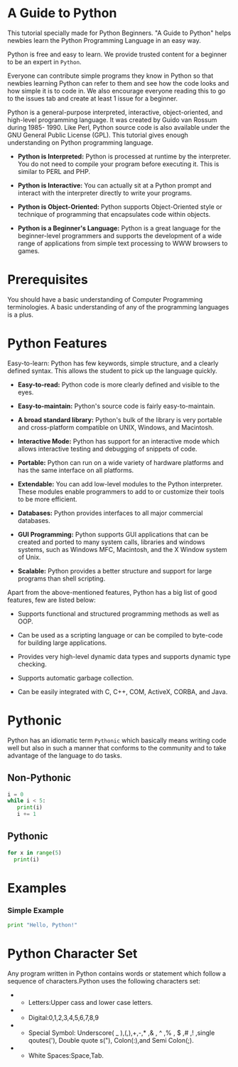 # A Guide to Python

This tutorial specially made for Python Beginners. "A Guide to Python" helps newbies learn the Python Programming Language in an easy way.

Python is free and easy to learn. We provide trusted content for a beginner to be an expert in `Python`.

Everyone can contribute simple programs they know in Python so that newbies learning Python can refer to them and see how the code looks and how simple it is to code in. We also encourage everyone reading this to go to the issues tab and create at least 1 issue for a beginner.

Python is a general-purpose interpreted, interactive, object-oriented, and high-level programming language. It was created by Guido van Rossum during 1985- 1990. Like Perl, Python source code is also available under the GNU General Public License (GPL). This tutorial gives enough understanding on Python programming language.

- **Python is Interpreted:** Python is processed at runtime by the interpreter. You do not need to compile your program before executing it. This is similar to PERL and PHP.

- **Python is Interactive:** You can actually sit at a Python prompt and interact with the interpreter directly to write your programs.

- **Python is Object-Oriented:** Python supports Object-Oriented style or technique of programming that encapsulates code within objects.

- **Python is a Beginner's Language:** Python is a great language for the beginner-level programmers and supports the development of a wide range of applications from simple text processing to WWW browsers to games.

# Prerequisites
You should have a basic understanding of Computer Programming terminologies. A basic understanding of any of the programming languages is a plus.

# Python Features
Easy-to-learn: Python has few keywords, simple structure, and a clearly defined syntax. This allows the student to pick up the language quickly.

- **Easy-to-read:** Python code is more clearly defined and visible to the eyes.

- **Easy-to-maintain:** Python's source code is fairly easy-to-maintain.

- **A broad standard library:** Python's bulk of the library is very portable and cross-platform compatible on UNIX, Windows, and Macintosh.

- **Interactive Mode:** Python has support for an interactive mode which allows interactive testing and debugging of snippets of code.

- **Portable:** Python can run on a wide variety of hardware platforms and has the same interface on all platforms.

- **Extendable:** You can add low-level modules to the Python interpreter. These modules enable programmers to add to or customize their tools to be more efficient.

- **Databases:** Python provides interfaces to all major commercial databases.

- **GUI Programming:** Python supports GUI applications that can be created and ported to many system calls, libraries and windows systems, such as Windows MFC, Macintosh, and the X Window system of Unix.

- **Scalable:** Python provides a better structure and support for large programs than shell scripting.

Apart from the above-mentioned features, Python has a big list of good features, few are listed below:

- Supports functional and structured programming methods as well as OOP.

- Can be used as a scripting language or can be compiled to byte-code for building large applications.

- Provides very high-level dynamic data types and supports dynamic type checking.

- Supports automatic garbage collection.

- Can be easily integrated with C, C++, COM, ActiveX, CORBA, and Java.

# Pythonic

Python has an idiomatic term `Pythonic` which basically means writing code well but also in such a manner that conforms to the community and to take advantage of the language to do tasks.

## Non-Pythonic

```python
i = 0
while i < 5:
   print(i)
   i += 1
```

## Pythonic

```python
for x in range(5)
  print(i)
```
# 

# Examples

### Simple Example

```python
print "Hello, Python!"
```
# Python Character Set
Any program written in Python contains words or statement which follow a sequence of characters.Python uses the following characters set:

- * Letters:Upper cass and lower case letters.
- * Digital:0,1,2,3,4,5,6,7,8,9
- * Special Symbol: Underscore( _ ),(,),+,-,* ,& , ^ ,% , $ ,# ,! ,single qoutes('), Double quote s("), Colon(:),and Semi Colon(;).
- * White Spaces:Space,Tab.



